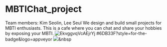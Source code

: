 # MBTIChat_project
Team members: Kim Seolin, Lee Seul
We design and build small projects for MBTI enthusiasts.
This is a cafe where you can chat and share your hobbies by exposing your MBTI.
![EkvggvqVcAEjrYj](https://user-images.githubusercontent.com/91828874/175449454-5dd88e9d-88ff-4275-8adb-a126334c434c.jpg)
#6DB33F?style=for-the-badge&logo=appveyor
<img src="https://img.shields.io/badge/Python-3766AB?style=flat-square&logo=Python&logoColor=white"/></a>&nbsp 
